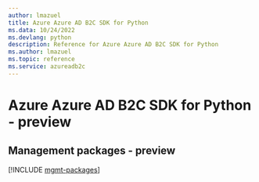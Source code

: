 ```yaml
---
author: lmazuel
title: Azure Azure AD B2C SDK for Python
ms.data: 10/24/2022
ms.devlang: python
description: Reference for Azure Azure AD B2C SDK for Python
ms.author: lmazuel
ms.topic: reference
ms.service: azureadb2c
---
```

# Azure Azure AD B2C SDK for Python - preview

## Management packages - preview
[!INCLUDE [mgmt-packages](azure-ad-b2c-mgmt-index.md)]